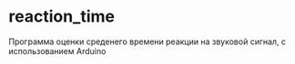 # reaction_time
Программа оценки среденего времени реакции на звуковой сигнал, с использованием Arduino
